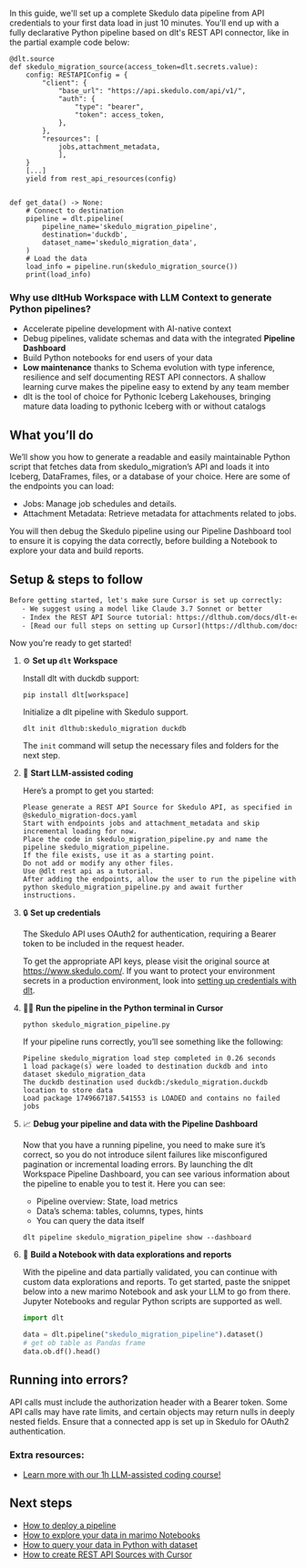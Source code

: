In this guide, we'll set up a complete Skedulo data pipeline from API credentials to your first data load in just 10 minutes. You'll end up with a fully declarative Python pipeline based on dlt's REST API connector, like in the partial example code below:

```python-outcome
@dlt.source
def skedulo_migration_source(access_token=dlt.secrets.value):
    config: RESTAPIConfig = {
        "client": {
            "base_url": "https://api.skedulo.com/api/v1/",
            "auth": {
                "type": "bearer",
                "token": access_token,
            },
        },
        "resources": [
            jobs,attachment_metadata,
            ],
    }
    [...]
    yield from rest_api_resources(config)


def get_data() -> None:
    # Connect to destination
    pipeline = dlt.pipeline(
        pipeline_name='skedulo_migration_pipeline',
        destination='duckdb',
        dataset_name='skedulo_migration_data', 
    )
    # Load the data
    load_info = pipeline.run(skedulo_migration_source())
    print(load_info) 
```

### Why use dltHub Workspace with LLM Context to generate Python pipelines?

- Accelerate pipeline development with AI-native context
- Debug pipelines, validate schemas and data with the integrated **Pipeline Dashboard**
- Build Python notebooks for end users of your data
- **Low maintenance** thanks to Schema evolution with type inference, resilience and self documenting REST API connectors. A shallow learning curve makes the pipeline easy to extend by any team member
- dlt is the tool of choice for Pythonic Iceberg Lakehouses, bringing mature data loading to pythonic Iceberg with or without catalogs

## What you’ll do

We’ll show you how to generate a readable and easily maintainable Python script that fetches data from skedulo_migration’s API and loads it into Iceberg, DataFrames, files, or a database of your choice. Here are some of the endpoints you can load:

- Jobs: Manage job schedules and details.
- Attachment Metadata: Retrieve metadata for attachments related to jobs.

You will then debug the Skedulo pipeline using our Pipeline Dashboard tool to ensure it is copying the data correctly, before building a Notebook to explore your data and build reports.

## Setup & steps to follow

```default
Before getting started, let's make sure Cursor is set up correctly:
   - We suggest using a model like Claude 3.7 Sonnet or better
   - Index the REST API Source tutorial: https://dlthub.com/docs/dlt-ecosystem/verified-sources/rest_api/ and add it to context as **@dlt rest api**
   - [Read our full steps on setting up Cursor](https://dlthub.com/docs/dlt-ecosystem/llm-tooling/cursor-restapi#23-configuring-cursor-with-documentation)
```

Now you're ready to get started!

1. ⚙️ **Set up `dlt` Workspace**
    
    Install dlt with duckdb support:
    ```shell
    pip install dlt[workspace]
    ```

    Initialize a dlt pipeline with Skedulo support.
    ```shell
    dlt init dlthub:skedulo_migration duckdb
    ```

    The `init` command will setup the necessary files and folders for the next step.
    
2. 🤠 **Start LLM-assisted coding**
    
    Here’s a prompt to get you started:
    
    ```prompt
    Please generate a REST API Source for Skedulo API, as specified in @skedulo_migration-docs.yaml 
    Start with endpoints jobs and attachment_metadata and skip incremental loading for now. 
    Place the code in skedulo_migration_pipeline.py and name the pipeline skedulo_migration_pipeline. 
    If the file exists, use it as a starting point. 
    Do not add or modify any other files. 
    Use @dlt rest api as a tutorial. 
    After adding the endpoints, allow the user to run the pipeline with python skedulo_migration_pipeline.py and await further instructions.
    ```

    
3. 🔒 **Set up credentials** 
    
    The Skedulo API uses OAuth2 for authentication, requiring a Bearer token to be included in the request header.
    
    To get the appropriate API keys, please visit the original source at https://www.skedulo.com/.
    If you want to protect your environment secrets in a production environment, look into [setting up credentials with dlt](https://dlthub.com/docs/walkthroughs/add_credentials).
    
4. 🏃‍♀️ **Run the pipeline in the Python terminal in Cursor**
    
    ```shell
    python skedulo_migration_pipeline.py
    ```
    
    If your pipeline runs correctly, you’ll see something like the following:
    
    ```shell
    Pipeline skedulo_migration load step completed in 0.26 seconds
    1 load package(s) were loaded to destination duckdb and into dataset skedulo_migration_data
    The duckdb destination used duckdb:/skedulo_migration.duckdb location to store data
    Load package 1749667187.541553 is LOADED and contains no failed jobs
    ```
    
5. 📈 **Debug your pipeline and data with the Pipeline Dashboard**

    Now that you have a running pipeline, you need to make sure it’s correct, so you do not introduce silent failures like misconfigured pagination or incremental loading errors. By launching the dlt Workspace Pipeline Dashboard, you can see various information about the pipeline to enable you to test it. Here you can see:
    - Pipeline overview: State, load metrics
    - Data’s schema: tables, columns, types, hints
    - You can query the data itself
    
    ```shell
    dlt pipeline skedulo_migration_pipeline show --dashboard
    ```
    
6. 🐍 **Build a Notebook with data explorations and reports**

    With the pipeline and data partially validated, you can continue with custom data explorations and reports. To get started, paste the snippet below into a new marimo Notebook and ask your LLM to go from there. Jupyter Notebooks and regular Python scripts are supported as well.

    
    ```python
    import dlt

   data = dlt.pipeline("skedulo_migration_pipeline").dataset()
   # get ob table as Pandas frame
   data.ob.df().head()
    ```

## Running into errors?

API calls must include the authorization header with a Bearer token. Some API calls may have rate limits, and certain objects may return nulls in deeply nested fields. Ensure that a connected app is set up in Skedulo for OAuth2 authentication.

### Extra resources:

- [Learn more with our 1h LLM-assisted coding course!](https://www.youtube.com/watch?v=GGid70rnJuM)

## Next steps

- [How to deploy a pipeline](https://dlthub.com/docs/walkthroughs/deploy-a-pipeline)
- [How to explore your data in marimo Notebooks](https://dlthub.com/docs/general-usage/dataset-access/marimo)
- [How to query your data in Python with dataset](https://dlthub.com/docs/general-usage/dataset-access/dataset)
- [How to create REST API Sources with Cursor](https://dlthub.com/docs/dlt-ecosystem/llm-tooling/cursor-restapi)